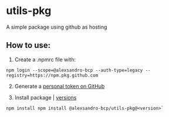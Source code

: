 # utils-pkg

A simple package using github as hosting

## How to use:

1. Create a .npmrc file with: 
```
npm login --scope=@alexsandro-bcp --auth-type=legacy --registry=https://npm.pkg.github.com
```

2. Generate a [personal token on GitHub](https://github.com/settings/tokens)

3. Install package | [versions](https://github.com/alexsandro-bcp/utils-pkg/pkgs/npm/utils-pkg)

```
npm install npm install @alexsandro-bcp/utils-pkg@<version>`
```
